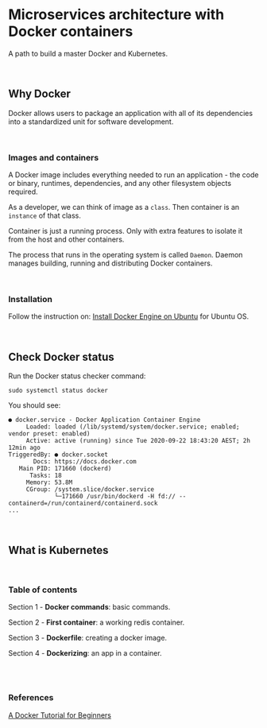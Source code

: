 # Microservices architecture with Docker containers
A path to build a master Docker and Kubernetes.

<br>

## Why Docker

Docker allows users to package an application with all of its dependencies into a standardized unit for software development.

<br>

### Images and containers

A Docker image includes everything needed to run an application - the code or binary, runtimes, dependencies, and any other filesystem objects required.

As a developer, we can think of image as a ```class```. Then container is an ```instance``` of that class.

Container is just a running process. Only with extra features to isolate it from the host and other containers.

The process that runs in the operating system is called ```Daemon```. Daemon manages building, running and distributing Docker containers.

<br>

### Installation

Follow the instruction on: [Install Docker Engine on Ubuntu](https://docs.docker.com/engine/install/ubuntu/) for Ubuntu OS.


<br>

## Check Docker status

Run the Docker status checker command:

```
sudo systemctl status docker
```

You should see:

```
● docker.service - Docker Application Container Engine
     Loaded: loaded (/lib/systemd/system/docker.service; enabled; vendor preset: enabled)
     Active: active (running) since Tue 2020-09-22 18:43:20 AEST; 2h 12min ago
TriggeredBy: ● docker.socket
       Docs: https://docs.docker.com
   Main PID: 171660 (dockerd)
      Tasks: 18
     Memory: 53.8M
     CGroup: /system.slice/docker.service
             └─171660 /usr/bin/dockerd -H fd:// --containerd=/run/containerd/containerd.sock
...
```

<br>

## What is Kubernetes

<br>

### Table of contents
Section 1 - **Docker commands**: basic commands.

Section 2 - **First container**: a working redis container.

Section 3 - **Dockerfile**: creating a docker image.

Section 4 - **Dockerizing**: an app in a container.


<br><br>

### References

[A Docker Tutorial for Beginners](https://docker-curriculum.com/)